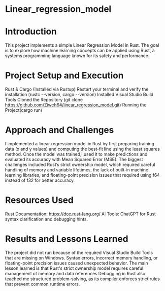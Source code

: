 # Linear_regression_model
# Introduction
This project implements a simple Linear Regression Model in Rust. The goal is to explore how machine learning concepts can be applied using Rust, a systems programming language known for its safety and performance.

# Project Setup and Execution
Rust & Cargo (Installed via Rustup)
Restart your terminal and verify the installation (rustc --version, cargo --version)
Installed Visual Studio Build Tools
Cloned the Repository (git clone https://github.com/Ziweh64/linear_regression_model.git)
Running the Project(cargo run)

# Approach and Challenges
I implemented a linear regression model in Rust by first preparing training data (x and y values) and computing the best-fit line using the least squares method. Once the model was trained,i used it to make predictions and evaluated its accuracy with Mean Squared Error (MSE). The biggest challenges included Rust’s strict ownership model, which required careful handling of memory and variable lifetimes, the lack of built-in machine learning libraries, and floating-point precision issues that required using f64 instead of f32 for better accuracy.

# Resources Used
Rust Documentation: https://doc.rust-lang.org/
AI Tools: ChatGPT for Rust syntax clarification and debugging hints.

# Results and Lessons Learned
The project did not run because of the required Visual Studio Build Tools that are missing on Windows. Syntax errors, incorrect memory handling, or floating-point precision issues caused unexpected behavior. The main lesson learned is that Rust's strict ownership model requires careful management of memory and data references.Debugging in Rust also teached me structured problem-solving, as its compiler enforces strict rules that prevent common runtime errors.




